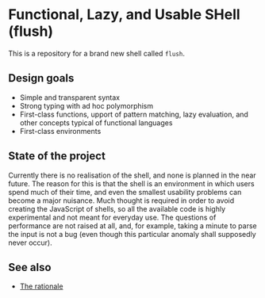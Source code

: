 Functional, Lazy, and Usable SHell (flush)
==========================================

This is a repository for a brand new shell called `flush`.

Design goals
------------

  * Simple and transparent syntax
  * Strong typing with ad hoc polymorphism
  * First-class functions, upport of pattern matching, lazy evaluation, and
    other concepts typical of functional languages
  * First-class environments

State of the project
--------------------

Currently there is no realisation of the shell, and none is planned in the near
future. The reason for this is that the shell is an environment in which users
spend much of their time, and even the smallest usability problems can become a
major nuisance. Much thought is required in order to avoid creating the
JavaScript of shells, so all the available code is highly experimental and not
meant for everyday use. The questions of performance are not raised at all,
and, for example, taking a minute to parse the input is not a bug (even though
this particular anomaly shall supposedly never occur).

See also
--------

  * [The rationale](RATIONALE.md)

